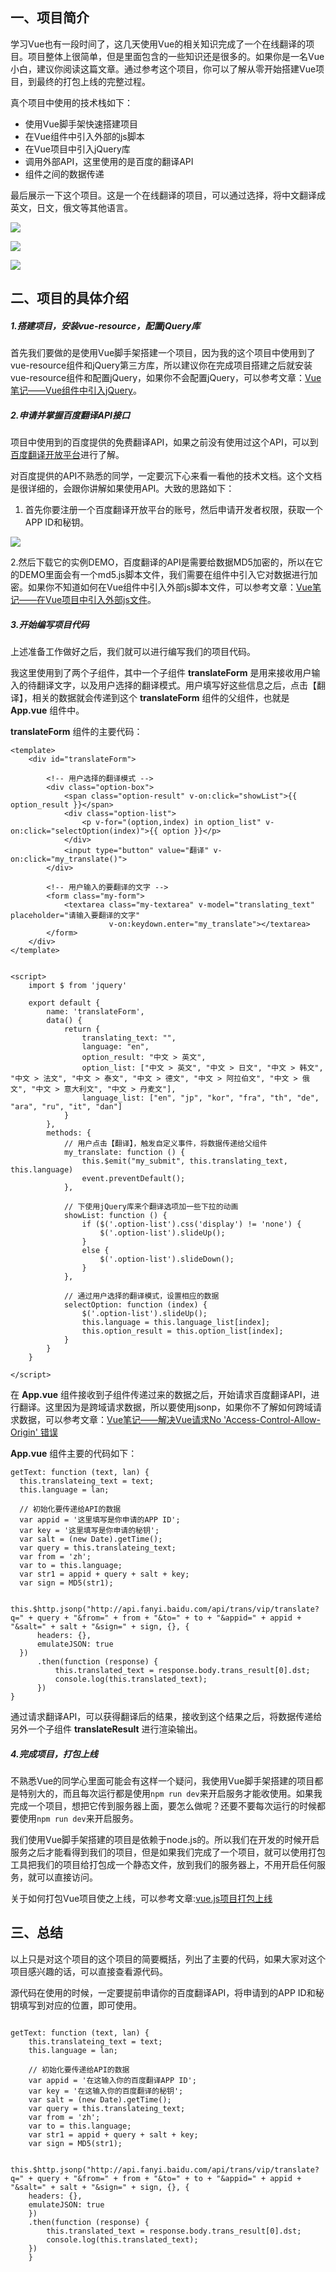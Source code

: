 ## 一、项目简介

学习Vue也有一段时间了，这几天使用Vue的相关知识完成了一个在线翻译的项目。项目整体上很简单，但是里面包含的一些知识还是很多的。如果你是一名Vue小白，建议你阅读这篇文章。通过参考这个项目，你可以了解从零开始搭建Vue项目，到最终的打包上线的完整过程。

真个项目中使用的技术栈如下：
- 使用Vue脚手架快速搭建项目
- 在Vue组件中引入外部的js脚本
- 在Vue项目中引入jQuery库
- 调用外部API，这里使用的是百度的翻译API
- 组件之间的数据传递

最后展示一下这个项目。这是一个在线翻译的项目，可以通过选择，将中文翻译成英文，日文，俄文等其他语言。

![](https://upload-images.jianshu.io/upload_images/3879603-54d9fdaaf757a6f3.png?imageMogr2/auto-orient/strip%7CimageView2/2/w/1240)

![](https://upload-images.jianshu.io/upload_images/3879603-a18b533bc182760b.png?imageMogr2/auto-orient/strip%7CimageView2/2/w/1240)

![](https://upload-images.jianshu.io/upload_images/3879603-e8c61193d094972e.gif?imageMogr2/auto-orient/strip)


## 二、项目的具体介绍

##### 1.搭建项目，安装vue-resource，配置jQuery库

首先我们要做的是使用Vue脚手架搭建一个项目，因为我的这个项目中使用到了vue-resource组件和jQuery第三方库，所以建议你在完成项目搭建之后就安装vue-resource组件和配置jQuery，如果你不会配置jQuery，可以参考文章：[Vue笔记——Vue组件中引入jQuery]()。


##### 2.申请并掌握百度翻译API接口

项目中使用到的百度提供的免费翻译API，如果之前没有使用过这个API，可以到[百度翻译开放平台](http://api.fanyi.baidu.com/api/trans/product/index)进行了解。

对百度提供的API不熟悉的同学，一定要沉下心来看一看他的技术文档。这个文档是很详细的，会跟你讲解如果使用API。大致的思路如下：
1. 首先你要注册一个百度翻译开放平台的账号，然后申请开发者权限，获取一个APP ID和秘钥。

![](https://upload-images.jianshu.io/upload_images/3879603-81bbaf8bcdb73a46.png?imageMogr2/auto-orient/strip%7CimageView2/2/w/1240)

2.然后下载它的实例DEMO，百度翻译的API是需要给数据MD5加密的，所以在它的DEMO里面会有一个md5.js脚本文件，我们需要在组件中引入它对数据进行加密。如果你不知道如何在Vue组件中引入外部js脚本文件，可以参考文章：[Vue笔记——在Vue项目中引入外部js文件](https://www.jianshu.com/p/35ea4c58cd66)。

##### 3.开始编写项目代码

上述准备工作做好之后，我们就可以进行编写我们的项目代码。

我这里使用到了两个子组件，其中一个子组件 **translateForm** 是用来接收用户输入的待翻译文字，以及用户选择的翻译模式。用户填写好这些信息之后，点击【翻译】，相关的数据就会传递到这个 **translateForm** 组件的父组件，也就是 **App.vue** 组件中。

**translateForm** 组件的主要代码：

```vue
<template>
    <div id="translateForm">

        <!-- 用户选择的翻译模式 -->
        <div class="option-box">
            <span class="option-result" v-on:click="showList">{{ option_result }}</span>
            <div class="option-list">
                <p v-for="(option,index) in option_list" v-on:click="selectOption(index)">{{ option }}</p>
            </div>
            <input type="button" value="翻译" v-on:click="my_translate()">
        </div>

        <!-- 用户输入的要翻译的文字 -->
        <form class="my-form">
            <textarea class="my-textarea" v-model="translating_text" placeholder="请输入要翻译的文字"
                      v-on:keydown.enter="my_translate"></textarea>
        </form>
    </div>
</template>


<script>
    import $ from 'jquery'

    export default {
        name: 'translateForm',
        data() {
            return {
                translating_text: "",
                language: "en",
                option_result: "中文 > 英文",
                option_list: ["中文 > 英文", "中文 > 日文", "中文 > 韩文", "中文 > 法文", "中文 > 泰文", "中文 > 德文", "中文 > 阿拉伯文", "中文 > 俄文", "中文 > 意大利文", "中文 > 丹麦文"],
                language_list: ["en", "jp", "kor", "fra", "th", "de", "ara", "ru", "it", "dan"]
            }
        },
        methods: {
            // 用户点击【翻译】，触发自定义事件，将数据传递给父组件
            my_translate: function () {
                this.$emit("my_submit", this.translating_text, this.language)
                event.preventDefault();
            },

            // 下使用jQuery库来个翻译选项加一些下拉的动画
            showList: function () {
                if ($('.option-list').css('display') != 'none') {
                    $('.option-list').slideUp();
                }
                else {
                    $('.option-list').slideDown();
                }
            },

            // 通过用户选择的翻译模式，设置相应的数据
            selectOption: function (index) {
                $('.option-list').slideUp();
                this.language = this.language_list[index];
                this.option_result = this.option_list[index];
            }
        }
    }

</script>
```

在 **App.vue** 组件接收到子组件传递过来的数据之后，开始请求百度翻译API，进行翻译。这里因为是跨域请求数据，所以要使用jsonp，如果你不了解如何跨域请求数据，可以参考文章：[Vue笔记——解决Vue请求No 'Access-Control-Allow-Origin' 错误]()

 **App.vue** 组件主要的代码如下：

```vue 
getText: function (text, lan) {
  this.translateing_text = text;
  this.language = lan;

  // 初始化要传递给API的数据
  var appid = '这里填写是你申请的APP ID';
  var key = '这里填写是你申请的秘钥';
  var salt = (new Date).getTime();
  var query = this.translateing_text;
  var from = 'zh';
  var to = this.language;
  var str1 = appid + query + salt + key;
  var sign = MD5(str1);

  this.$http.jsonp("http://api.fanyi.baidu.com/api/trans/vip/translate?q=" + query + "&from=" + from + "&to=" + to + "&appid=" + appid + "&salt=" + salt + "&sign=" + sign, {}, {
      headers: {},
      emulateJSON: true
  })
      .then(function (response) {
          this.translated_text = response.body.trans_result[0].dst;
          console.log(this.translated_text);
      })
}
```

通过请求翻译API，可以获得翻译后的结果，接收到这个结果之后，将数据传递给另外一个子组件 **translateResult** 进行渲染输出。

##### 4.完成项目，打包上线

不熟悉Vue的同学心里面可能会有这样一个疑问，我使用Vue脚手架搭建的项目都是特别大的，而且每次运行都是使用`npm run dev`来开启服务才能收使用。如果我完成一个项目，想把它传到服务器上面，要怎么做呢？还要不要每次运行的时候都要使用`npm run dev`来开启服务。

我们使用Vue脚手架搭建的项目是依赖于node.js的。所以我们在开发的时候开启服务之后才能看得到我们的项目，但是如果我们完成了一个项目，就可以使用打包工具把我们的项目给打包成一个静态文件，放到我们的服务器上，不用开启任何服务，就可以直接访问。

关于如何打包Vue项目使之上线，可以参考文章:[vue.js项目打包上线](https://blog.csdn.net/crazywoniu/article/details/74065721)

## 三、总结

以上只是对这个项目的这个项目的简要概括，列出了主要的代码，如果大家对这个项目感兴趣的话，可以直接查看源代码。

源代码在使用的时候，一定要提前申请你的百度翻译API，将申请到的APP ID和秘钥填写到对应的位置，即可使用。



```vue

getText: function (text, lan) {
    this.translateing_text = text;
    this.language = lan;

    // 初始化要传递给API的数据
    var appid = '在这输入你的百度翻译APP ID';
    var key = '在这输入你的百度翻译的秘钥';
    var salt = (new Date).getTime();
    var query = this.translateing_text;
    var from = 'zh';
    var to = this.language;
    var str1 = appid + query + salt + key;
    var sign = MD5(str1);

    this.$http.jsonp("http://api.fanyi.baidu.com/api/trans/vip/translate?q=" + query + "&from=" + from + "&to=" + to + "&appid=" + appid + "&salt=" + salt + "&sign=" + sign, {}, {
    headers: {},
    emulateJSON: true
    })
    .then(function (response) {
    	this.translated_text = response.body.trans_result[0].dst;
        console.log(this.translated_text);
    })
    }
```



